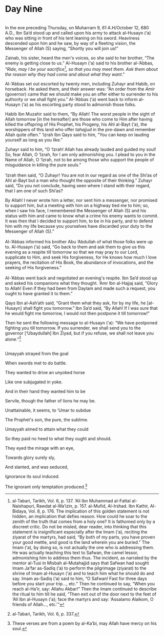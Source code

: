 Day Nine
========

   
 In the eve preceding Thursday, on Muharram 9, 61 A.H/October 12, 680
A.D., Ibn Sa’d stood up and called upon his army to attack al-Husayn
(‘a) who was sitting in front of his tent leaning on his sword.
Heaviness descended upon him and he saw, by way of a fleeting vision,
the Messenger of Allah (S) saying, “Shortly you will join us!”

Zainab, his sister, heard the men's voices, so she said to her brother,
“The enemy is getting close to us.” Al-Husayn (‘a) said to his brother
al-’Abbas, “*Ride, may I be your sacrifice*[^1], *so that you may meet
them. Ask them about the reason why they had come and about what they
want*.”

Al-’Abbas set out escorted by twenty men, including Zuhayr and Habib, on
horseback. He asked them, and their answer was: “An order from the
*Amir* (governor) came that we should make you an offer either to
surrender to his authority or we shall fight you.” Al-’Abbas (‘a) went
back to inform al-Husayn (‘a) as his escorting party stood to admonish
those folks.

Habib Ibn Muzahir said to them, “By Allah! The worst people in the sight
of Allah tomorrow [in the hereafter] are those who come to Him after
having killed the offspring of His Prophet, his Progeny, his Ahl al-Bayt
(‘a), the worshippers of this land who offer *tahajjud* in the pre-dawn
and remember Allah quite often.” ‘Izrah Ibn Qays said to him, “You can
keep on lauding yourself as long as you like.”

Zuhayr said to him, “O ‘Izrah! Allah has already lauded and guided my
soul! So, fear Allah, O ‘Izrah, for I am only admonishing you. I plead
to you in the Name of Allah, O ‘Izrah, not to be among those who support
the people of misguidance in killing the pure souls.”  
    
 ‘Izrah then said, “O Zuhayr! You are not in our regard as one of the
Shi’as of Ahl al-Bayt but a man who thought the opposite of their
thinking.” Zuhayr said, “Do you not conclude, having seen where I stand
with their regard, that I am one of such Shi’as?

By Allah! I never wrote him a letter, nor sent him a messenger, nor
promised to support him, but a meeting with him on a highway tied me to
him; so, when I saw his face, I remembered the Messenger of Allah (S)
and his status with him and came to know what a crime his enemy wants to
commit. It was then that I decided to support him, to be in his party,
and to defend him with my life because you yourselves have discarded
your duty to the Messenger of Allah (S).”  
    
 Al-’Abbas informed his brother Abu ‘Abdullah of what those folks were
up to. Al-Husayn (‘a) said, “Go back to them and ask them to give us
this evening as a respite till tomorrow so that we may pray to our Lord,
supplicate to Him, and seek His forgiveness, for He knows how much I
love prayers, the recitation of His Book, the abundance of invocations,
and the seeking of His forgiveness.”  
    
 Al-’Abbas went back and negotiated an evening's respite. Ibn Sa’d stood
up and asked his companions what they thought. ‘Amr Ibn al-Hajjaj said,
“Glory to Allah! Even if they had been from Daylam and made such a
request, you ought to have granted it to them.”

Qays Ibn al-Ash’ath said, “Grant them what they ask, for by my life, he
[al-Husayn] shall fight you tomorrow.” Ibn Sa’d said, “By Allah! If I
was sure that he would fight me tomorrow, I would not then postpone it
till tomorrow!”

Then he sent the following message to al-Husayn (‘a): “We have postponed
fighting you till tomorrow. If you surrender, we shall send you to the
governor [‘Ubaydullah] Ibn Ziyad, but if you refuse, we shall not leave
you alone.”[^2]  
  

Umayyah strayed from the goal

When swords met to do battle.

They wanted to drive an unyoked horse

Like one subjugated in yoke.

And in their hand they wanted him to be

Servile, though the father of lions he may be.

Unattainable, it seems, to ‘Umar to subdue

The Prophet's son, the pure, the sublime.

Umayyah aimed to attain what they could

So they paid no heed to what they ought and should.

They eyed the mirage with an eye,

Towards glory surely sly,

And slanted, and was seduced,

Ignorance its soul induced.

The ignorant only temptation produced.[^3]

[^1]: al-Tabari, Tarikh, Vol. 6, p. 137. ‘Ali Ibn Muhammad al-Fattal
al-Naishapuri, Rawdat al-Wa’izin, p. 157. al-Mufid, Al-Irshad. Ibn
Kathir, Al-Bidaya, Vol. 8, p. 176. The implication of this golden
statement is not hidden, an implication that defies reason. How could he
soar to the zenith of the truth that comes from a holy one? It is
fathomed only by a discreet critic. Do not be misled, dear reader, into
thinking that this statement is insignificant especially after the Imam
(‘a), reciting the ziyarat of the martyrs, had said, “By both of my
parts, you have proven your good mettle, and good is the land wherein
you are buried.” The Imam (‘a), by doing so, is not actually the one who
is addressing them. He was actually teaching this text to Safwan, the
camel lessor, admonishing him to address them thus. The incident, as
narrated by the mentor al-Tusi in Misbah al-Mutahajjid says that Safwan
had sought Imam Ja’far as-Sadiq (‘a) to perform the pilgrimage (ziyarat)
to the shrine of Imam al-Husayn (‘a) and to teach him what he should do
and say. Imam as-Sadiq (‘a) said to him, “O Safwan! Fast for three days
before you start your trip..., etc.” Then he continued to say, “When you
reach al-Ha’ir, say: Allahu Akbar!” Then the Imam continued to describe
the ritual to him till he said, “Then exit out of the door next to the
feet of ‘Ali Ibn al-Husayn (‘a); face the martyrs and say: ‘Assalamo
Alaikom, O friends of Allah..., etc.'”

[^2]: al-Tabari, Tarikh, Vol. 6, p. 337.

[^3]: These verses are from a poem by al-Ka’bi, may Allah have mercy on
his soul.


